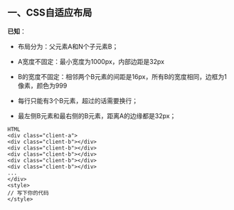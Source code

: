 ## 一、CSS自适应布局

**已知**：

- 布局分为：⽗元素A和N个⼦元素B；

- A宽度不固定：最⼩宽度为1000px，内部边距是32px

- B的宽度不固定：相邻两个B元素的间距是16px，所有B的宽度相同，边框为1像素，颜⾊为999

- 每⾏只能有3个B元素，超过的话需要换⾏；

- 最左侧B元素和最右侧的B元素，距离A的边缘都是32px；



```
HTML
<div class="client-a">
<div class="client-b"></div>
<div class="client-b"></div>
<div class="client-b"></div>
<div class="client-b"></div>
<div class="client-b"></div>
...
</div>
<style>
// 写下你的代码
</style>
```

